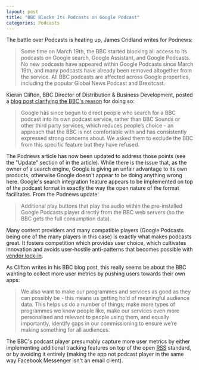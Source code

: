 ```yaml
---
layout: post
title: "BBC Blocks Its Podcasts on Google Podcast"
categories: Podcasts
---
```


The battle over Podcasts is heating up, James Cridland writes for Podnews:

> Some time on March 19th, the BBC started blocking all access to its podcasts on Google search, Google Assistant, and Google Podcasts. No new podcasts have appeared within Google Podcasts since March 19th, and many podcasts have already been removed altogether from the service. All BBC podcasts are affected across Google properties, including the popular Global News Podcast and Brexitcast.

Kieran Clifton, BBC Director of Distribution & Business Development, posted a [blog post clarifying the BBC's reason](http://www.bbc.co.uk/blogs/aboutthebbc/entries/d68712d7-bd24-440f-94a0-1c6a4cdee71a?utm_source=podnews.net&utm_medium=web&utm_campaign=podnews.net:2019-03-25) for doing so:

> Google has since begun to direct people who search for a BBC podcast into its own podcast service, rather than BBC Sounds or other third party services, which reduces people’s choice - an approach that the BBC is not comfortable with and has consistently expressed strong concerns about. We asked them to exclude the BBC from this specific feature but they have refused.

The Podnews article has now been updated to address those points (see the "Update" section of in the article). While there is the issue that, as the owner of a search engine, Google is giving an unfair advantage to its own products, otherwise Google doesn't appear to be doing anything wrong here. Google's search integration feature appears to be implemented on top of the podcast format in exactly the way the open nature of the format facilitates. From the Podnews update:

> Additional play buttons that play the audio within the pre-installed Google Podcasts player directly from the BBC web servers (so the BBC gets the full consumption data).

Many content providers and many compatible players (Google Podcasts being one of the many players in this case) is exactly what makes podcasts great. It fosters competition which provides user choice, which cultivates innovation and avoids user-hostile anti-patterns that becomes possible with [vendor lock-in](https://en.wikipedia.org/wiki/Vendor_lock-in).

As Clifton writes in his BBC blog post, this really seems be about the BBC wanting to collect more user metrics by pushing users towards their own apps:

> We also want to make our programmes and services as good as they can possibly be - this means us getting hold of meaningful audience data. This helps us do a number of things; make more types of programmes we know people like, make our services even more personalised and relevant to people using them, and equally importantly, identify gaps in our commissioning to ensure we’re making something for all audiences.

The BBC's podcast player presumably capture more user metrics by either implementing additional tracking features on top of the open [RSS](https://en.wikipedia.org/wiki/RSS) standard, or by avoiding it entirely (making the app not podcast player in the same way Facebook Messenger isn't an email client).